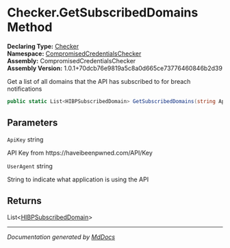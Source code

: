 ﻿<!--  
  <auto-generated>   
    The contents of this file were generated by a tool.  
    Changes to this file may be list if the file is regenerated  
  </auto-generated>   
-->

# Checker.GetSubscribedDomains Method

**Declaring Type:** [Checker](../index.md)  
**Namespace:** [CompromisedCredentialsChecker](../../index.md)  
**Assembly:** CompromisedCredentialsChecker  
**Assembly Version:** 1.0.1+70dcb76e9819a5c8a0d665ce73776460846b2d39

Get a list of all domains that the API has subscribed to for breach notifications

```csharp
public static List<HIBPSubscribedDomain> GetSubscribedDomains(string ApiKey, string UserAgent);
```

## Parameters

`ApiKey`  string

API Key from https:\/\/haveibeenpwned.com\/API\/Key

`UserAgent`  string

String to indicate what application is using the API

## Returns

List\<[HIBPSubscribedDomain](../../HIBPSubscribedDomain/index.md)\>

___

*Documentation generated by [MdDocs](https://github.com/ap0llo/mddocs)*
